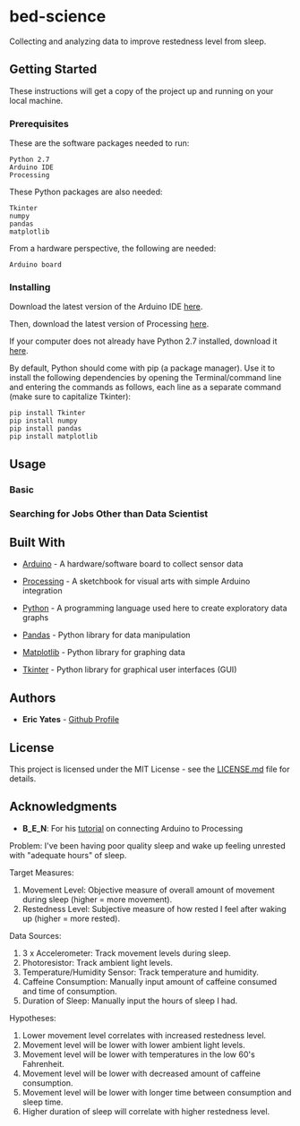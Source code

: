 # bed-science

Collecting and analyzing data to improve restedness level from sleep.

## Getting Started

These instructions will get a copy of the project up and running on your local machine.

### Prerequisites

These are the software packages needed to run:

```
Python 2.7
Arduino IDE
Processing
```

These Python packages are also needed:

```
Tkinter
numpy
pandas
matplotlib
```

From a hardware perspective, the following are needed:

```
Arduino board

```

### Installing

Download the latest version of the Arduino IDE [here](https://www.arduino.cc/en/Main/Software).

Then, download the latest version of Processing [here](https://processing.org/download/).

If your computer does not already have Python 2.7 installed, download it [here](https://www.python.org/downloads/).

By default, Python should come with pip (a package manager). Use it to install the following dependencies by opening the Terminal/command line and entering the commands as follows, each line as a separate command (make sure to capitalize Tkinter):

```
pip install Tkinter
pip install numpy
pip install pandas
pip install matplotlib
```

## Usage

### Basic

### Searching for Jobs Other than Data Scientist

## Built With

* [Arduino](https://www.arduino.cc/en/Guide/Introduction) - A hardware/software board to collect sensor data
* [Processing](https://processing.org/overview/) - A sketchbook for visual arts with simple Arduino integration
* [Python](https://www.python.org/about/) - A programming language used here to create exploratory data graphs

* [Pandas](https://pandas.pydata.org/pandas-docs/stable/) - Python library for data manipulation
* [Matplotlib](https://matplotlib.org/) - Python library for graphing data
* [Tkinter](https://docs.python.org/2/library/tkinter.html) - Python library for graphical user interfaces (GUI)

## Authors

* **Eric Yates** - [Github Profile](https://github.com/eric-yates)

## License

This project is licensed under the MIT License - see the [LICENSE.md](/LICENSE.md) file for details.

## Acknowledgments

* **B_E_N**: For his [tutorial](https://learn.sparkfun.com/tutorials/connecting-arduino-to-processing) on connecting Arduino to Processing  


Problem: I've been having poor quality sleep and wake up feeling unrested with "adequate hours" of sleep.

Target Measures:
  1) Movement Level: Objective measure of overall amount of movement during sleep (higher = more movement).
  2) Restedness Level: Subjective measure of how rested I feel after waking up (higher = more rested).

Data Sources:
  1) 3 x Accelerometer: Track movement levels during sleep.
  2) Photoresistor: Track ambient light levels.
  3) Temperature/Humidity Sensor: Track temperature and humidity.
  4) Caffeine Consumption: Manually input amount of caffeine consumed and time of consumption.
  5) Duration of Sleep: Manually input the hours of sleep I had.
  
Hypotheses:
  1) Lower movement level correlates with increased restedness level.
  2) Movement level will be lower with lower ambient light levels.
  3) Movement level will be lower with temperatures in the low 60's Fahrenheit.
  4) Movement level will be lower with decreased amount of caffeine consumption.
  5) Movement level will be lower with longer time between consumption and sleep time.
  6) Higher duration of sleep will correlate with higher restedness level.
